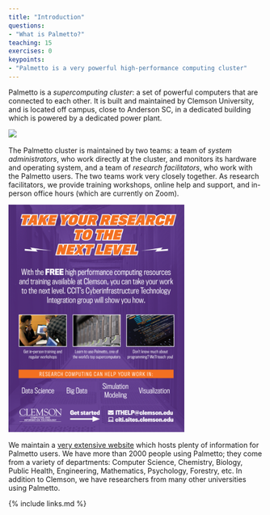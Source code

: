 ```yaml
---
title: "Introduction"
questions:
- "What is Palmetto?"
teaching: 15
exercises: 0
keypoints:
- "Palmetto is a very powerful high-performance computing cluster"
---
```

Palmetto is a *supercomputing cluster*: a set of powerful computers that are connected to each other. It is built and maintained by Clemson University, and is located off campus, close to Anderson SC, in a dedicated building which is powered by a dedicated power plant. 

<img src="https://www.palmetto.clemson.edu/palmetto/images/about/palmetto_front_view.png" style="height:350px">

The Palmetto cluster is maintained by two teams: a team of *system administrators*, who work directly at the cluster, and monitors its hardware and operating system, and a team of *research facilitators*, who work with the Palmetto users. The two teams work very closely together. As research facilitators, we provide training workshops, online help and support, and in-person office hours (which are currently on Zoom).

<img src="../fig/citi_flyer.png" style="height:450px">

We maintain a [very extensive website](https://www.palmetto.clemson.edu/palmetto/) which hosts plenty of information for Palmetto users. We have more than 2000 people using Palmetto; they come from a variety of departments: Computer Science, Chemistry, Biology, Public Health, Engineering, Mathematics, Psychology, Forestry, etc. In addition to Clemson, we have researchers from many other universities using Palmetto. 

{% include links.md %}

